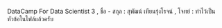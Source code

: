 DataCamp For Data Scientist 3 , 
ชื่อ - สกุล : สุพัฒน์ เทียนรุ่งโรจน์ , 
โจทย์ : ทำไว้เป็นหัวข้อในไฟล์แล้วครับ 
